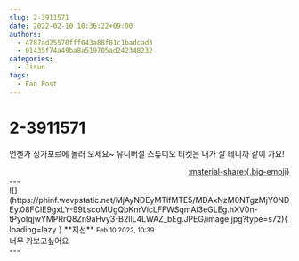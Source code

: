 ```yaml
---
slug: 2-3911571
date: 2022-02-10 10:36:22+09:00
authors:
  - 4787ad25570fff043a88f81c1badcad3
  - 01435f74a49ba8a519705ad242348232
categories:
  - Jisun
tags:
  - Fan Post
---
```


# 2-3911571

<div class="post-container" markdown="1">
<div class="content-container md-sidebar__scrollwrap" markdown="1">

언젠가 싱가포르에 놀러 오세요~ 유니버설 스튜디오 티켓은 내가 살 테니까 같이 가요!

</div>
</div>

<div style="text-align: right;" markdown="1">
<a href="https://weverse.io/fromis9/fanpost/2-3911571" style="text-align: right;">:material-share:{.big-emoji}</a>
</div>
---

<div class="comments-container md-sidebar__scrollwrap" markdown="1">
<div class="comment" markdown="1">
<div class='id-container' markdown="1">
![](https://phinf.wevpstatic.net/MjAyNDEyMTlfMTE5/MDAxNzM0NTgzMjY0NDEy.08FClE9gxLY-99LscoMUgQbKnrVicLFFWSqmAi3eGLEg.hXV0n-tPyoIqjwYMPRrQ8Zn9aHvy3-B2llL4LWAZ_bEg.JPEG/image.jpg?type=s72){ loading=lazy }
**<span class="artist">지선</span>** <small>Feb 10 2022, 10:39</small><br>
</div>
<div class='comment-body' markdown="1">
너무 가보고싶어요
</div>
</div>
</div>
---
